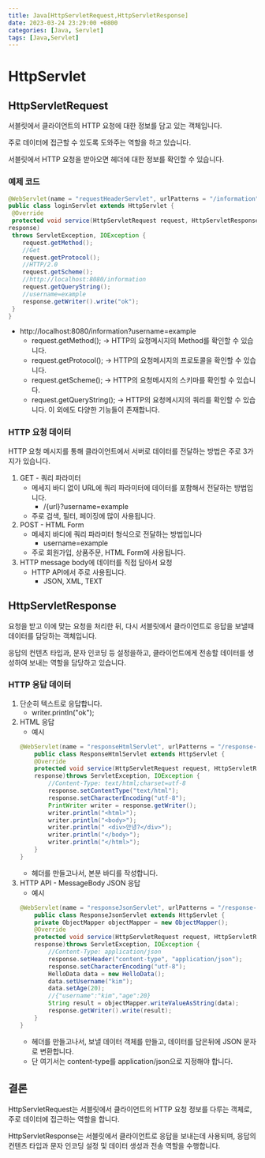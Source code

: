 ```yaml
---
title: Java[HttpServletRequest,HttpServletResponse]
date: 2023-03-24 23:29:00 +0800
categories: [Java, Servlet]
tags: [Java,Servlet]
---
```

# HttpServlet
## HttpServletRequest
서블릿에서 클라이언트의 HTTP 요청에 대한 정보를 담고 있는 객체입니다.<br/>

주로 데이터에 접근할 수 있도록 도와주는 역할을 하고 있습니다.<br/>

서블릿에서 HTTP 요청을 받아오면 헤더에 대한 정보를 확인할 수 있습니다.
### 예제 코드
```java
@WebServlet(name = "requestHeaderServlet", urlPatterns = "/information")
public class loginServlet extends HttpServlet {
 @Override
 protected void service(HttpServletRequest request, HttpServletResponse
response)
 throws ServletException, IOException {
    request.getMethod();
    //Get
    request.getProtocol();
    //HTTP/2.0
    request.getScheme();
    //http://localhost:8080/information
    request.getQueryString();
    //username=example
    response.getWriter().write("ok");
 }
}
```
- http://localhost:8080/information?username=example
    - request.getMethod(); -> HTTP의 요청메시지의 Method를 확인할 수 있습니다.
    - request.getProtocol(); -> HTTP의 요청메시지의 프로토콜을 확인할 수 있습니다.
    - request.getScheme(); -> HTTP의 요청메시지의 스키마를 확인할 수 있습니다.
    - request.getQueryString(); -> HTTP의 요청메시지의 쿼리를 확인할 수 있습니다.
이 외에도 다양한 기능들이 존재합니다.

### HTTP 요청 데이터
HTTP 요청 메시지를 통해 클라이언트에서 서버로 데이터를 전달하는 방법은 주로 3가지가 있습니다.
1. GET - 쿼리 파라미터
    - 메세지 바디 없이 URL에 쿼리 파라미터에 데이터를 포함해서 전달하는 방법입니다.
        - /{url}?username=example
    - 주로 검색, 필터, 페이징에 많이 사용됩니다.
2. POST - HTML Form
    - 메세지 바디에 쿼리 파라미터 형식으로 전달하는 방법입니다
        - username=example
    - 주로 회원가입, 상품주문, HTML Form에 사용됩니다.
3. HTTP message body에 데이터를 직접 담아서 요청
    - HTTP API에서 주로 사용됩니다.
        - JSON, XML, TEXT

## HttpServletResponse
요청을 받고 이에 맞는 요청을 처리한 뒤, 다시 서블릿에서 클라이언트로 응답을 보낼때 데이터를 담당하는 객체입니다.<br/>

응답의 컨텐츠 타입과, 문자 인코딩 등 설정을하고, 클라이언트에게 전송할 데이터를 생성하여 보내는 역할을 담당하고 있습니다.<br/>
### HTTP 응답 데이터
1. 단순히 텍스트로 응답합니다.
    - writer.println("ok");
2. HTML 응답
    - 예시
    ```java
    @WebServlet(name = "responseHtmlServlet", urlPatterns = "/response-html")
        public class ResponseHtmlServlet extends HttpServlet {
        @Override
        protected void service(HttpServletRequest request, HttpServletResponse
        response)throws ServletException, IOException {
            //Content-Type: text/html;charset=utf-8
            response.setContentType("text/html");
            response.setCharacterEncoding("utf-8");
            PrintWriter writer = response.getWriter();
            writer.println("<html>");
            writer.println("<body>");
            writer.println(" <div>안녕?</div>");
            writer.println("</body>");
            writer.println("</html>");
        }
    }
    ```
    - 헤더를 만들고나서, 본분 바디를 작성합니다.
3. HTTP API - MessageBody JSON 응답
    - 예시
    ```java
    @WebServlet(name = "responseJsonServlet", urlPatterns = "/response-json")
        public class ResponseJsonServlet extends HttpServlet {
        private ObjectMapper objectMapper = new ObjectMapper();
        @Override
        protected void service(HttpServletRequest request, HttpServletResponse
        response)throws ServletException, IOException {
            //Content-Type: application/json
            response.setHeader("content-type", "application/json");
            response.setCharacterEncoding("utf-8");
            HelloData data = new HelloData();
            data.setUsername("kim");
            data.setAge(20);
            //{"username":"kim","age":20}
            String result = objectMapper.writeValueAsString(data);
            response.getWriter().write(result);
        }
    }
    ```
    - 헤더를 만들고나서, 보낼 데이터 객체를 만들고, 데이터를 담은뒤에 JSON 문자로 변환합니다.
    - 단 여기서는 content-type를 application/json으로 지정해야 합니다.
    
## 결론
HttpServletRequest는 서블릿에서 클라이언트의 HTTP 요청 정보를 다루는 객체로, 주로 데이터에 접근하는 역할을 합니다. 

HttpServletResponse는 서블릿에서 클라이언트로 응답을 보내는데 사용되며, 응답의 컨텐츠 타입과 문자 인코딩 설정 및 데이터 생성과 전송 역할을 수행합니다.


